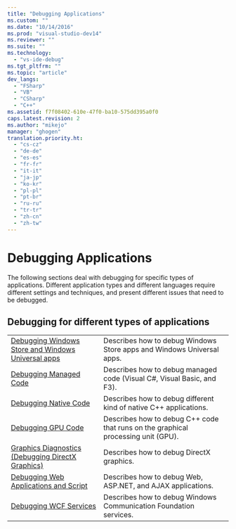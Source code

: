```yaml
---
title: "Debugging Applications"
ms.custom: ""
ms.date: "10/14/2016"
ms.prod: "visual-studio-dev14"
ms.reviewer: ""
ms.suite: ""
ms.technology: 
  - "vs-ide-debug"
ms.tgt_pltfrm: ""
ms.topic: "article"
dev_langs: 
  - "FSharp"
  - "VB"
  - "CSharp"
  - "C++"
ms.assetid: f7f08402-610e-47f0-ba10-575dd395a0f0
caps.latest.revision: 2
ms.author: "mikejo"
manager: "ghogen"
translation.priority.ht: 
  - "cs-cz"
  - "de-de"
  - "es-es"
  - "fr-fr"
  - "it-it"
  - "ja-jp"
  - "ko-kr"
  - "pl-pl"
  - "pt-br"
  - "ru-ru"
  - "tr-tr"
  - "zh-cn"
  - "zh-tw"
---
```

# Debugging Applications
The following sections deal with debugging for specific types of applications. Different application types and different languages require different settings and techniques, and present different issues that need to be debugged.  
  
## Debugging for different types of applications  
  
|||  
|-|-|  
|[Debugging Windows Store and Windows Universal apps](../debugger/debugging-windows-store-and-windows-universal-apps.md)|Describes how to debug Windows Store apps and Windows Universal apps.|  
|[Debugging Managed Code](../debugger/debugging-managed-code.md)|Describes how to debug managed code (Visual C#, Visual Basic, and F3).|  
|[Debugging Native Code](../debugger/debugging-native-code.md)|Describes how to debug different kind of native C++ applications.|  
|[Debugging GPU Code](../debugger/debugging-gpu-code.md)|Describes how to debug C++ code that runs on the graphical processing unit (GPU).|  
|[Graphics Diagnostics (Debugging DirectX Graphics)](../debugger/visual-studio-graphics-diagnostics.md)|Describes how to debug DirectX graphics.|  
|[Debugging Web Applications and Script](../debugger/debugging-web-applications-and-script.md)|Describes how to debug Web, ASP.NET, and AJAX applications.|  
|[Debugging WCF Services](../debugger/debugging-wcf-services.md)|Describes how to debug Windows Communication Foundation services.|